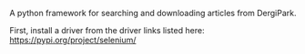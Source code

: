 A python framework for searching and downloading articles from DergiPark. 

First, install a driver from the driver links listed here: https://pypi.org/project/selenium/